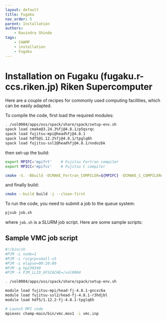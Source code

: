 ```yaml
---
layout: default
title: Fugaku
nav_order: 5
parent: Installation
authors:
    - Ravindra Shinde
tags:
    - CHAMP
    - installation
    - Fugaku
---
```


# Installation on **Fugaku** (fugaku.r-ccs.riken.jp) Riken Supercomputer

Here are a couple of recipes for commonly used computing facilities, which can be easily adapted.

To compile the code, first load the required modules:

```bash
. /vol0004/apps/oss/spack/share/spack/setup-env.sh
spack load cmake@3.24.3%fj@4.8.1/p5qsrqc
spack load fujitsu-mpi@head%fj@4.8.1
spack load hdf5@1.12.2%fj@4.8.1/tpglq6h
spack load fujitsu-ssl2@head%fj@4.8.1/nndozbk
```

then set-up the build:

```bash
export MPIFC='mpifrt'    # Fujitsu Fortran compiler
export MPICC='mpifcc'    # Fujitsu C compiler

cmake -S. -Bbuild -DCMAKE_Fortran_COMPILER=${MPIFC} -DCMAKE_C_COMPILER=${MPICC}
```

and finally build:
```bash
cmake --build build -j --clean-first
```

To run the code, you need to submit a job to the queue system:
```bash
pjsub job.sh
```

where `job.sh` is a SLURM job script. Here are some sample scripts:

## Sample VMC job script

```bash
#!/bin/sh
#PJM -L node=1
#PJM -L rscgrp=small-s5
#PJM -L elapse=00:20:00
#PJM -g hp230349
#PJM -x PJM_LLIO_GFSCACHE=/vol0004

. /vol0004/apps/oss/spack/share/spack/setup-env.sh

module load fujitsu-mpi/head-fj-4.8.1-gncxc6a
module load fujitsu-ssl2/head-fj-4.8.1-r3hdjbl
module load hdf5/1.12.2-fj-4.8.1-tpglq6h

# Launch MPI code
mpiexec champ-main/bin/vmc.mov1 -i vmc.inp
```
